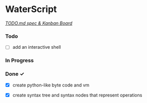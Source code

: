 # WaterScript

<em>[TODO.md spec & Kanban Board](https://bit.ly/3fCwKfM)</em>

### Todo

- [ ] add an interactive shell  

### In Progress


### Done ✓

- [x] create python-like byte code and vm  
- [x] create syntax tree and syntax nodes that represent operations  

